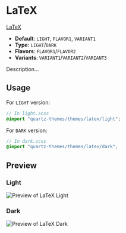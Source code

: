 # LaTeX

[LaTeX](https://phooey.foo)

- **Default**: `LIGHT`, `FLAVOR1`, `VARIANT1`
- **Type**: `LIGHT`/`DARK`
- **Flavors**: `FLAVOR1`/`FLAVOR2`
- **Variants**: `VARIANT1`/`VARIANT2`/`VARIANT3`

Description...

## Usage

For `LIGHT` version:

```scss
// In light.scss
@import "quartz-themes/themes/latex/light";
```

For `DARK` version:

```scss
// In dark.scss
@import "quartz-themes/themes/latex/dark";
```

## Preview

### Light

![Preview of LaTeX Light](preview-light.png)

### Dark

![Preview of LaTeX Dark](preview-dark.png)

